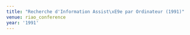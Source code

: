 ```yaml
---
title: "Recherche d'Information Assist\xE9e par Ordinateur (1991)"
venue: riao_conference
year: '1991'
---
```


